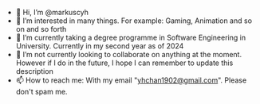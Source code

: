 - 👋 Hi, I’m @markuscyh
- 👀 I’m interested in many things. For example: Gaming, Animation and so on and so forth
- 🌱 I’m currently taking a degree programme in Software Engineering in University. Currently in my second year as of 2024
- 💞️ I’m not currently looking to collaborate on anything at the moment. However if I do in the future, I hope I can remember to update this description
- 📫 How to reach me: With my email "yhchan1902@gmail.com". Please don't spam me.

<!---
markuscyh/markuscyh is a ✨ special ✨ repository because its `README.md` (this file) appears on your GitHub profile.
You can click the Preview link to take a look at your changes.
--->
